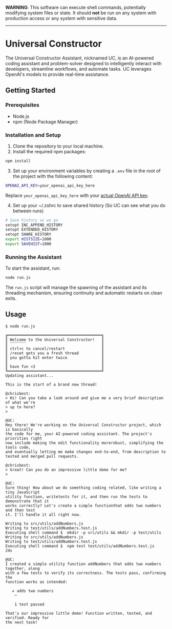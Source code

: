 **WARNING**: This software can execute shell commands, potentially modifying system files or state. It should **not** be run on any system with production access or any system with sensitive data.

---

# Universal Constructor

The Universal Constructor Assistant, nicknamed UC, is an AI-powered coding assistant and problem-solver designed to intelligently interact with developers, streamline workflows, and automate tasks. UC leverages OpenAI's models to provide real-time assistance.

## Getting Started

### Prerequisites

-   Node.js
-   npm (Node Package Manager)

### Installation and Setup

1. Clone the repository to your local machine.
2. Install the required npm packages:

```sh
npm install
```

3. Set up your environment variables by creating a `.env` file in the root of the project with the following content:

```sh
OPENAI_API_KEY=your_openai_api_key_here
```

Replace `your_openai_api_key_here` with your [actual OpenAI API key](https://platform.openai.com/api-keys).

4. Set up your ~/.zshrc to save shared history (So UC can see what you do between runs)

```sh
# Save history as we go
setopt INC_APPEND_HISTORY
setopt EXTENDED_HISTORY
setopt SHARE_HISTORY
export HISTSIZE=1000
export SAVEHIST=1000
```

### Running the Assistant

To start the assistant, run:

```bash
node run.js
```

The `run.js` script will manage the spawning of the assistant and its threading mechanism, ensuring continuity and automatic restarts on clean exits.

## Usage

```
$ node run.js

╔═════════════════════════════════════════╗
║ Welcome to the Universal Constructor!   ║
║ ‾‾‾‾‾‾‾                                 ║
║ ctrl+c to cancel/restart                ║
║ /reset gets you a fresh thread          ║
║ you gotta hit enter twice               ║
║                                         ║
║ have fun <3                             ║
╚═════════════════════════════════════════╝
Updating assistant...

This is the start of a brand new thread!

@chrisbest:
> Hi! Can you take a look around and give me a very brief description of what we're
> up to here?
>

@UC:
Hey there! We're working on the Universal Constructor project, which is basically
the code for me, your AI-powered coding assistant. The project's priorities right
now include making the edit functionality morerobust, simplifying the tools code,
and eventually letting me make changes end-to-end, from description to
tested and merged pull requests.

@chrisbest:
> Great! Can you do an impressive little demo for me?
>

@UC:
Sure thing! How about we do something coding related, like writing a tiny JavaScript
utility function, writetests for it, and then run the tests to demonstrate that it
works correctly? Let's create a simple functionthat adds two numbers and then test
it. I'll handle it all right now.

Writing to src/utils/addNumbers.js
Writing to test/utils/addNumbers.test.js
Executing shell command $  mkdir -p src/utils && mkdir -p test/utils
Writing to src/utils/addNumbers.js
Writing to test/utils/addNumbers.test.js
Executing shell command $  npm test test/utils/addNumbers.test.js
24s

@UC:
I created a simple utility function addNumbers that adds two numbers together, along
with a few tests to verify its correctness. The tests pass, confirming the
function works as intended:

   ✔ adds two numbers
    ─

    1 test passed

That's our impressive little demo! Function written, tested, and verified. Ready for
the next task!

```
